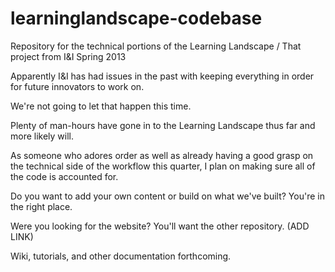 learninglandscape-codebase
=======================

Repository for the technical portions of the Learning Landscape / That project from I&amp;I Spring 2013

Apparently I&I has had issues in the past with keeping everything in order for future innovators to work on.

We're not going to let that happen this time.

Plenty of man-hours have gone in to the Learning Landscape thus far and more likely will.

As someone who adores order as well as already having a good grasp on the technical side of the workflow this quarter, I plan on making sure all of the code is accounted for.

Do you want to add your own content or build on what we've built? You're in the right place.

Were you looking for the website? You'll want the other repository. (ADD LINK)

Wiki, tutorials, and other documentation forthcoming.
